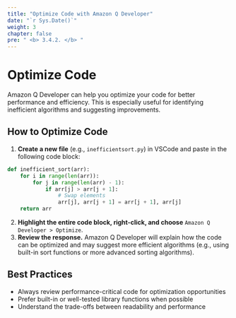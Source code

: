 ```yaml
---
title: "Optimize Code with Amazon Q Developer"
date: "`r Sys.Date()`"
weight: 3
chapter: false
pre: " <b> 3.4.2. </b> "
---
```


# Optimize Code

Amazon Q Developer can help you optimize your code for better performance and efficiency. This is especially useful for identifying inefficient algorithms and suggesting improvements.

## How to Optimize Code
1. **Create a new file** (e.g., `inefficientsort.py`) in VSCode and paste in the following code block:

```python
def inefficient_sort(arr):
    for i in range(len(arr)):
        for j in range(len(arr) - 1):
            if arr[j] > arr[j + 1]:
                # Swap elements
                arr[j], arr[j + 1] = arr[j + 1], arr[j]
    return arr
```

2. **Highlight the entire code block, right-click, and choose** `Amazon Q Developer > Optimize`.
3. **Review the response.** Amazon Q Developer will explain how the code can be optimized and may suggest more efficient algorithms (e.g., using built-in sort functions or more advanced sorting algorithms).

## Best Practices
- Always review performance-critical code for optimization opportunities
- Prefer built-in or well-tested library functions when possible
- Understand the trade-offs between readability and performance